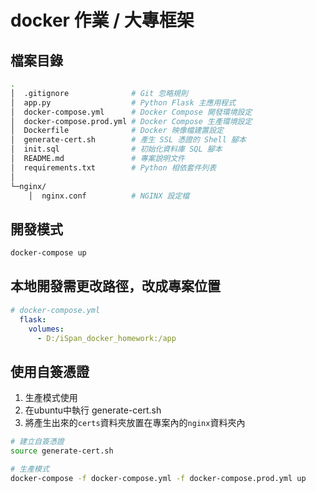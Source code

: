 # docker 作業 / 大專框架

## 檔案目錄

```sh
.
│  .gitignore              # Git 忽略規則
│  app.py                  # Python Flask 主應用程式
│  docker-compose.yml      # Docker Compose 開發環境設定
│  docker-compose.prod.yml # Docker Compose 生產環境設定
│  Dockerfile              # Docker 映像檔建置設定
│  generate-cert.sh        # 產生 SSL 憑證的 Shell 腳本
│  init.sql                # 初始化資料庫 SQL 腳本
│  README.md               # 專案說明文件
│  requirements.txt        # Python 相依套件列表
│
└─nginx/
    │  nginx.conf          # NGINX 設定檔
```

## 開發模式

```sh
docker-compose up
```

## 本地開發需更改路徑，改成專案位置

```yml
# docker-compose.yml
  flask:
    volumes:
      - D:/iSpan_docker_homework:/app
```

## 使用自簽憑證

1. 生產模式使用
2. 在ubuntu中執行 generate-cert.sh
3. 將產生出來的`certs`資料夾放置在專案內的`nginx`資料夾內

```sh
# 建立自簽憑證
source generate-cert.sh

# 生產模式
docker-compose -f docker-compose.yml -f docker-compose.prod.yml up
```
